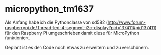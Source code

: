 # micropython_tm1637

Als Anfang habe ich die Pythonclasse von sd582 (http://www.forum-raspberrypi.de/Thread-led-4-segment-i2c-display?pid=137411#pid137411) für den Raspberry Pi 
umgeschrieben damit diese für MicroPython funktioniert.

Geplant ist es den Code noch etwas zu erweitern und zu verschönern.
